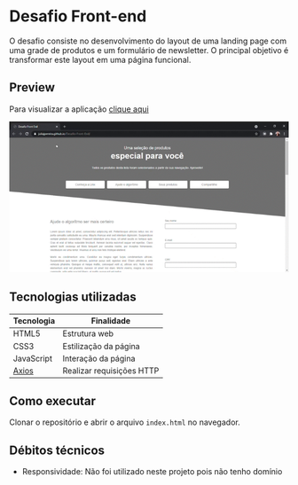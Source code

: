 # Desafio Front-end

O desafio consiste no desenvolvimento do layout de uma landing page com uma grade de produtos e um formulário de newsletter. O principal objetivo é transformar este layout em uma página funcional.

## Preview

Para visualizar a aplicação [clique aqui](https://juliajpereira.github.io/Desafio-Front-End/)

[![](https://github.com/JuliaJPereira/Desafio-Front-End/blob/gh-pages/assets/gif-tela.gif)]()

## Tecnologias utilizadas

| Tecnologia                              | Finalidade                |
| --------------------------------------- | ------------------------- |
| HTML5                                   | Estrutura web             |
| CSS3                                    | Estilização da página     |
| JavaScript                              | Interação da página       |
| [Axios](https://github.com/axios/axios) | Realizar requisições HTTP |

## Como executar

Clonar o repositório e abrir o arquivo `index.html` no navegador.

## Débitos técnicos

- Responsividade: Não foi utilizado neste projeto pois não tenho domínio


